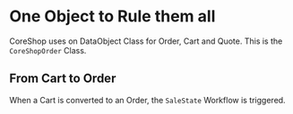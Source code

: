 # One Object to Rule them all

CoreShop uses on DataObject Class for Order, Cart and Quote. This is the ```CoreShopOrder``` Class.

## From Cart to Order

When a Cart is converted to an Order, the `SaleState` Workflow is triggered.